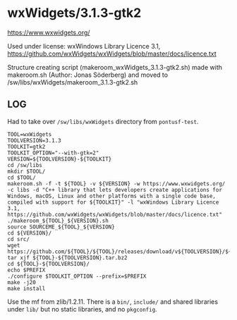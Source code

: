 wxWidgets/3.1.3-gtk2
====================

<https://www.wxwidgets.org/>

Used under license:
wxWindows Library Licence 3.1, https://github.com/wxWidgets/wxWidgets/blob/master/docs/licence.txt

Structure creating script (makeroom_wxWidgets_3.1.3-gtk2.sh) made with makeroom.sh (Author: Jonas Söderberg) and moved to /sw/libs/wxWidgets/makeroom_3.1.3-gtk2.sh

LOG
---

Had to take over `/sw/libs/wxWidgets` directory from `pontusf-test`.

    TOOL=wxWidgets
    TOOLVERSION=3.1.3
    TOOLKIT=gtk2
    TOOLKIT_OPTION="--with-gtk=2"
    VERSION=${TOOLVERSION}-${TOOLKIT}
    cd /sw/libs
    mkdir $TOOL/
    cd $TOOL/
    makeroom.sh -f -t ${TOOL} -v ${VERSION} -w https://www.wxwidgets.org/ -c libs -d "C++ library that lets developers create applications for Windows, macOS, Linux and other platforms with a single code base, compiled with support for ${TOOLKIT}" -l "wxWindows Library Licence 3.1, https://github.com/wxWidgets/wxWidgets/blob/master/docs/licence.txt"
    ./makeroom_${TOOL}_${VERSION}.sh 
    source SOURCEME_${TOOL}_${VERSION} 
    cd ${VERSION}/
    cd src/
    wget https://github.com/${TOOL}/${TOOL}/releases/download/v${TOOLVERSION}/${TOOL}-${TOOLVERSION}.tar.bz2
    tar xjf ${TOOL}-${TOOLVERSION}.tar.bz2 
    cd ${TOOL}-${TOOLVERSION}/
    echo $PREFIX
    ./configure $TOOLKIT_OPTION --prefix=$PREFIX
    make -j20
    make install

Use the mf from zlib/1.2.11.  There is a `bin/`, `include/` and shared libraries under `lib/` but no static libraries, and no `pkgconfig`.
